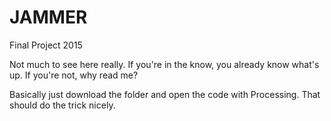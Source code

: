 # JAMMER
Final Project 2015

Not much to see here really.
If you're in the know, you already know what's up.
If you're not, why read me?


Basically just download the folder and open the code with Processing.
That should do the trick nicely.
